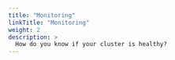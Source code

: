 ```yaml
---
title: "Monitoring"
linkTitle: "Monitoring"
weight: 2
description: >
  How do you know if your cluster is healthy?
---
```


